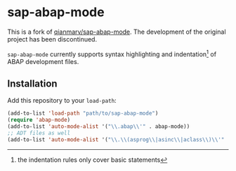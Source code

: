 # sap-abap-mode

This is a fork of [qianmarv/sap-abap-mode](https://github.com/qianmarv/sap-abap-mode).
The development of the original project has been discontinued.

`sap-abap-mode` currently supports syntax highlighting and indentation[^1] of ABAP development files.

## Installation

Add this repository to your `load-path`:
```cl
(add-to-list 'load-path "path/to/sap-abap-mode")
(require 'abap-mode)
(add-to-list 'auto-mode-alist '("\\.abap\\'" . abap-mode))
;; ADT files as well
(add-to-list 'auto-mode-alist '("\\.\\(asprog\\|asinc\\|aclass\\)\\'" . abap-mode))
```

[^1]: the indentation rules only cover basic statements
